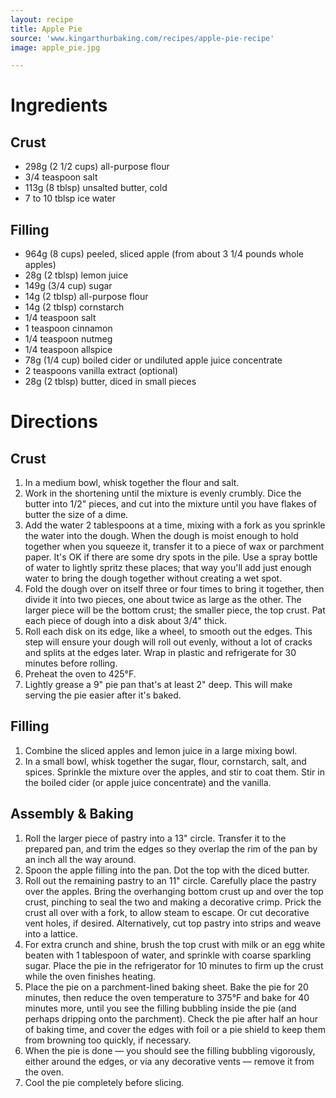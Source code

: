 ```yaml
---
layout: recipe
title: Apple Pie
source: 'www.kingarthurbaking.com/recipes/apple-pie-recipe'
image: apple_pie.jpg

---
```


# Ingredients

## Crust

- 298g (2 1/2 cups) all-purpose flour
- 3/4 teaspoon salt
- 113g (8 tblsp) unsalted butter, cold
- 7 to 10 tblsp ice water

## Filling 

- 964g (8 cups) peeled, sliced apple (from about 3 1/4 pounds whole apples)
- 28g (2 tblsp) lemon juice
- 149g (3/4 cup) sugar
- 14g (2 tblsp) all-purpose flour
- 14g (2 tblsp) cornstarch
- 1/4 teaspoon salt
- 1 teaspoon cinnamon
- 1/4 teaspoon nutmeg
- 1/4 teaspoon allspice
- 78g (1/4 cup) boiled cider or undiluted apple juice concentrate
- 2 teaspoons vanilla extract (optional)
- 28g (2 tblsp) butter, diced in small pieces

# Directions

## Crust

1. In a medium bowl, whisk together the flour and salt.
2. Work in the shortening until the mixture is evenly crumbly. Dice the butter into 1/2" pieces, and cut into the mixture until you have flakes of butter the size of a dime.
3. Add the water 2 tablespoons at a time, mixing with a fork as you sprinkle the water into the dough. When the dough is moist enough to hold together when you squeeze it, transfer it to a piece of wax or parchment paper. It's OK if there are some dry spots in the pile. Use a spray bottle of water to lightly spritz these places; that way you'll add just enough water to bring the dough together without creating a wet spot.
4. Fold the dough over on itself three or four times to bring it together, then divide it into two pieces, one about twice as large as the other. The larger piece will be the bottom crust; the smaller piece, the top crust. Pat each piece of dough into a disk about 3/4" thick.
5. Roll each disk on its edge, like a wheel, to smooth out the edges. This step will ensure your dough will roll out evenly, without a lot of cracks and splits at the edges later. Wrap in plastic and refrigerate for 30 minutes before rolling.
6. Preheat the oven to 425°F.
7. Lightly grease a 9" pie pan that's at least 2" deep. This will make serving the pie easier after it's baked.

## Filling 

1. Combine the sliced apples and lemon juice in a large mixing bowl.
2. In a small bowl, whisk together the sugar, flour, cornstarch, salt, and spices. Sprinkle the mixture over the apples, and stir to coat them. Stir in the boiled cider (or apple juice concentrate) and the vanilla.

## Assembly & Baking

1. Roll the larger piece of pastry into a 13" circle. Transfer it to the prepared pan, and trim the edges so they overlap the rim of the pan by an inch all the way around.
2. Spoon the apple filling into the pan. Dot the top with the diced butter.
3. Roll out the remaining pastry to an 11" circle. Carefully place the pastry over the apples. Bring the overhanging bottom crust up and over the top crust, pinching to seal the two and making a decorative crimp. Prick the crust all over with a fork, to allow steam to escape. Or cut decorative vent holes, if desired. Alternatively, cut top pastry into strips and weave into a lattice.
4. For extra crunch and shine, brush the top crust with milk or an egg white beaten with 1 tablespoon of water, and sprinkle with coarse sparkling sugar. Place the pie in the refrigerator for 10 minutes to firm up the crust while the oven finishes heating.
5. Place the pie on a parchment-lined baking sheet. Bake the pie for 20 minutes, then reduce the oven temperature to 375°F and bake for 40 minutes more, until you see the filling bubbling inside the pie (and perhaps dripping onto the parchment). Check the pie after half an hour of baking time, and cover the edges with foil or a pie shield to keep them from browning too quickly, if necessary.
6. When the pie is done — you should see the filling bubbling vigorously, either around the edges, or via any decorative vents — remove it from the oven.
7. Cool the pie completely before slicing.


